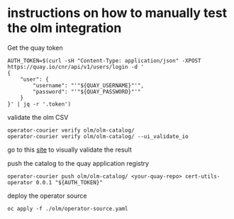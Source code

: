 # instructions on how to manually test the olm integration

Get the quay token

```shell
AUTH_TOKEN=$(curl -sH "Content-Type: application/json" -XPOST https://quay.io/cnr/api/v1/users/login -d '
{
    "user": {
        "username": "'"${QUAY_USERNAME}"'",
        "password": "'"${QUAY_PASSWORD}"'"
    }
}' | jq -r '.token')
```

validate the olm CSV

```shell
operator-courier verify olm/olm-catalog/
operator-courier verify olm/olm-catalog/ --ui_validate_io
```

go to this [site](https://operatorhub.io/preview) to visually validate the result

push the catalog to the quay application registry

```shell
operator-courier push olm/olm-catalog/ <your-quay-repo> cert-utils-operator 0.0.1 "${AUTH_TOKEN}"
```

deploy the operator source

```shell
oc apply -f ./olm/operator-source.yaml
```